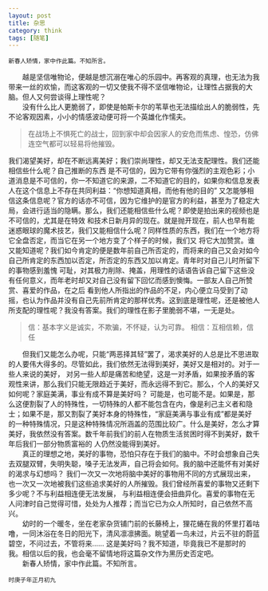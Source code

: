 ```yaml
---
layout: post
title: 杂思
category: think
tags: [随笔]
---
```



```
新春人矫情，家中作此篇。不知所言。
```

<!-- ![wall](https://gitee.com/atelier-icelf/gerenxiaocangku/raw/master/drive-wall.png) -->


　　越是坚信唯物论，便越是想沉溺在唯心的乐园中。再客观的真理，也无法为我带来一丝的欢愉，而这客观的一切又使我不得不坚信唯物论，让理性占据我的大脑。但人又何尝谈得上理性呢？  
　　没有什么比人更脆弱了，即使是帕斯卡尔的苇草也无法描绘出人的脆弱性，先不论客观因素，小小的情感波动便可将一个英雄化作懦夫。
> 在战场上不惧死亡的战士，回到家中却会因家人的安危而焦虑、惶恐，仿佛连空气都可以轻易将他摧毁。
> 

我们渴望美好，却在不断远离美好；我们崇尚理性，却又无法支配理性。我们还能相信些什么呢？自己推断的东西
是不可信的，因为它带有你强烈的主观色彩；小道消息是不可信的，你一不知道它的来源，二不知道它的目的，如果你和信息发表人在这个信息上不存在共同利益：“你想知道真相，而他有他的目的”
又怎能够相信这条信息呢？官方的话亦不可信，因为它维护的是官方的利益，甚至为了稳定大局，会进行适当的隐瞒。那么，我们还能相信些什么呢？即使是拍出来的视频也是不可信的，尤其是在特效
和技术日新月异的现在。就是抛开现在，前人也早有能迷惑眼球的魔术技艺，我们又能相信什么呢？同样性质的东西，我们在一个地方将它全盘否定，而当它在另一个地方变了个样子的时候，我们又
将它大加赞赏。谁又能知道呢？我们如今肯定的便是数年前自己所否定的，而将来的自己又会对如今自己所肯定的东西加以否定，所否定的东西又加以肯定。青年时对自己儿时所留下的事物感到羞愧
可耻，对其极力削除、掩盖，用理性的话语告诉自己留下这些没有任何意义，而年老时却又对自己没有留下回忆而感到懊悔。一部友人自己所赞赏、喜爱的作品，在之后
看到他人所指出的作品的不足，内心便立马受到了动摇，也认为作品并没有自己先前所肯定的那样优秀。这到底是理性呢，还是被他人所支配的理性呢？我没有答案。我们的理性在影子里脆弱不堪，一无是处。  

> 信：基本字义是诚实，不欺骗，不怀疑，认为可靠。
> 相信：互相信赖，信任
> 

  
　　但我们又能怎么办呢，只能“两恶择其轻”罢了，渴求美好的人总是比不思进取的人要伟大得多的。尽管如此，我们依然无法得到美好，美好又是相对的。对于一些人来说的美好，
对另一些人却是痛苦和绝望，这是一对矛盾，如果按矛盾的客观性来讲，那么我们只能无限趋近于美好，而永远得不到它。那么，个人的美好又如何呢？家庭美满，事业有成不算是美好吗？
可能是，也可能不是。如果是，那么这便割裂了人的特殊性，一切特殊的人都不能包含在内，像是利己主义者和隐士；如果不是，那又割裂了美好本身的特殊性，“家庭美满与事业有成”都是美好
的一种特殊情况，只是这种特殊情况所涵盖的范围比较广。什么是美好，怎么才算美好，我依然没有答案。数千年前我们的前人在物质生活贫困时得不到美好，数千年后我们一部分物质富裕的
人仍然没能得到美好。  
　　真正的理想之地，美好的事物，恐怕只存在于我们的脑中。不时会想象自己失去双腿双臂，失明失聪，嗓子无法发声，自己将会如何。我的脑中还能怀有对美好的渴求与幻想吗？
我们一次又一次地将脑中美好的事物用不同的方式展现出来，也一次又一次地被我们这些追求美好的人所摧毁。我们曾经所喜爱的事物又还剩下多少呢？不与利益相连便无法发展，
与利益相连便会扭曲异化。喜爱的事物在无人问津时自己觉得可惜，处处为人推荐；而当它已为众人所知时，自己依然不高兴。  
　　幼时的一个暖冬，坐在老家杂货铺门前的长藤椅上，狸花蜷在我的怀里打着咕噜，一同沐浴在冬日的阳光下，清风凛凛拂面。眺望着一鸟未过，片云不驻的蔚蓝碧空，不问过去，不管将来……
这是美好吗？我不知道，毕竟我已不是那时的我。相信以后的我，也会毫不留情地将这篇杂文作为黑历史否定吧。  
　　新春人矫情，家中作此篇。不知所言。


```
时庚子年正月初九
```
